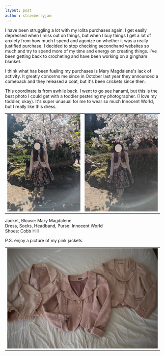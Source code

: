 ```yaml
---
layout: post
author: strawberryjam
---
```

<p>I have been struggling a lot with my lolita purchases again. I get easily depressed when I miss out on things, but when I buy things I get a lot of anxiety from how much I spend and agonize on whether it was a really justified purchase. I decided to stop checking secondhand websites so much and try to spend more of my time and energy on creating things. I've been getting back to crocheting and have been working on a gingham blanket.</p>

<p>I think what has been fueling my purchases is Mary Magdalene's lack of activity. It greatly concerns me since in October last year they announced a comeback and they released a coat, but it's been crickets since then.</p>

<p>This coordinate is from awhile back. I went to go see hanami, but this is the best photo I could get with a toddler pestering my photographer. (I love my toddler, okay). It's super unusual for me to wear so much Innocent World, but I really like this dress.</p>

<table class="table">
	<tr>
<td><img src="/assets/coord/IMG_20210410_151605 copy.jpg" class="img-rounded img-responsive center-block"></td>
<td><img src="/assets/coord/IMG_20210410_151545.jpg" class="img-rounded img-responsive center-block"></td>
</tr>
</table>

<p class="text-center">
Jacket, Blouse: Mary Magdalene<br>
Dress, Socks, Headband, Purse: Innocent World<br>
Shoes: Cobb Hill<br>
</p>

<p>P.S. enjoy a picture of my pink jackets.</p>
<table class="table">
	<tr>
<td><img src="/assets/wardrobe/DSC_0103.jpg" class="img-rounded img-responsive center-block"></td>
	</tr>
</table>